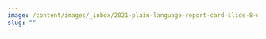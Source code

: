 ```yaml
---
image: /content/images/_inbox/2021-plain-language-report-card-slide-8-dod-foia.png
slug: ""
---
```

